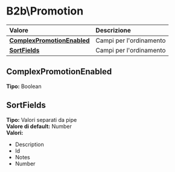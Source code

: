# B2b\Promotion

| Valore | Descrizione |
| :--- | :--- |
| [**ComplexPromotionEnabled**](b2bpromotion.md#complexpromotionenabled) | Campi per l'ordinamento |
| [**SortFields**](b2bpromotion.md#sortfields) | Campi per l'ordinamento |

## ComplexPromotionEnabled

**Tipo:** Boolean

## SortFields

**Tipo:** Valori separati da pipe  
**Valore di default:** Number  
**Valori:**

* Description
* Id
* Notes
* Number
